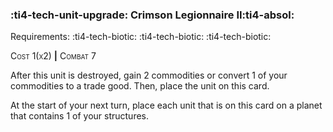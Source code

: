 ### :ti4-tech-unit-upgrade: **Crimson Legionnaire II**:ti4-absol:

Requirements: :ti4-tech-biotic: :ti4-tech-biotic: :ti4-tech-biotic:

<span style="font-variant:small-caps;">Cost 1(x2)</span> __|__ <span style="font-variant:small-caps;">Combat 7</span>

After this unit is destroyed, gain 2 commodities or convert 1 of your commodities to a trade good.
Then, place the unit on this card.

At the start of your next turn, place each unit that is on this card on a planet that contains 1 of your structures.
